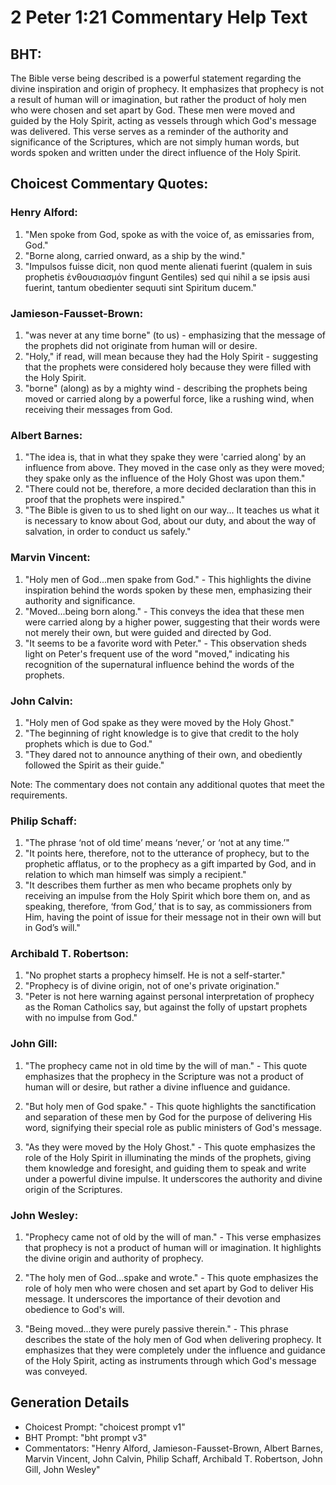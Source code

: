 # 2 Peter 1:21 Commentary Help Text

## BHT:
The Bible verse being described is a powerful statement regarding the divine inspiration and origin of prophecy. It emphasizes that prophecy is not a result of human will or imagination, but rather the product of holy men who were chosen and set apart by God. These men were moved and guided by the Holy Spirit, acting as vessels through which God's message was delivered. This verse serves as a reminder of the authority and significance of the Scriptures, which are not simply human words, but words spoken and written under the direct influence of the Holy Spirit.

## Choicest Commentary Quotes:
### Henry Alford:
1. "Men spoke from God, spoke as with the voice of, as emissaries from, God."
2. "Borne along, carried onward, as a ship by the wind."
3. "Impulsos fuisse dicit, non quod mente alienati fuerint (qualem in suis prophetis ἐνθουσιασμόν fingunt Gentiles) sed qui nihil a se ipsis ausi fuerint, tantum obedienter sequuti sint Spiritum ducem."

### Jamieson-Fausset-Brown:
1. "was never at any time borne" (to us) - emphasizing that the message of the prophets did not originate from human will or desire.
2. "Holy," if read, will mean because they had the Holy Spirit - suggesting that the prophets were considered holy because they were filled with the Holy Spirit.
3. "borne" (along) as by a mighty wind - describing the prophets being moved or carried along by a powerful force, like a rushing wind, when receiving their messages from God.

### Albert Barnes:
1. "The idea is, that in what they spake they were 'carried along' by an influence from above. They moved in the case only as they were moved; they spake only as the influence of the Holy Ghost was upon them."
2. "There could not be, therefore, a more decided declaration than this in proof that the prophets were inspired."
3. "The Bible is given to us to shed light on our way... It teaches us what it is necessary to know about God, about our duty, and about the way of salvation, in order to conduct us safely."

### Marvin Vincent:
1. "Holy men of God...men spake from God." - This highlights the divine inspiration behind the words spoken by these men, emphasizing their authority and significance.
2. "Moved...being born along." - This conveys the idea that these men were carried along by a higher power, suggesting that their words were not merely their own, but were guided and directed by God.
3. "It seems to be a favorite word with Peter." - This observation sheds light on Peter's frequent use of the word "moved," indicating his recognition of the supernatural influence behind the words of the prophets.

### John Calvin:
1. "Holy men of God spake as they were moved by the Holy Ghost."
2. "The beginning of right knowledge is to give that credit to the holy prophets which is due to God."
3. "They dared not to announce anything of their own, and obediently followed the Spirit as their guide."

Note: The commentary does not contain any additional quotes that meet the requirements.

### Philip Schaff:
1. "The phrase ‘not of old time’ means ‘never,’ or ‘not at any time.’"
2. "It points here, therefore, not to the utterance of prophecy, but to the prophetic afflatus, or to the prophecy as a gift imparted by God, and in relation to which man himself was simply a recipient."
3. "It describes them further as men who became prophets only by receiving an impulse from the Holy Spirit which bore them on, and as speaking, therefore, ‘from God,’ that is to say, as commissioners from Him, having the point of issue for their message not in their own will but in God’s will."

### Archibald T. Robertson:
1. "No prophet starts a prophecy himself. He is not a self-starter."
2. "Prophecy is of divine origin, not of one's private origination."
3. "Peter is not here warning against personal interpretation of prophecy as the Roman Catholics say, but against the folly of upstart prophets with no impulse from God."

### John Gill:
1. "The prophecy came not in old time by the will of man." - This quote emphasizes that the prophecy in the Scripture was not a product of human will or desire, but rather a divine influence and guidance.

2. "But holy men of God spake." - This quote highlights the sanctification and separation of these men by God for the purpose of delivering His word, signifying their special role as public ministers of God's message.

3. "As they were moved by the Holy Ghost." - This quote emphasizes the role of the Holy Spirit in illuminating the minds of the prophets, giving them knowledge and foresight, and guiding them to speak and write under a powerful divine impulse. It underscores the authority and divine origin of the Scriptures.

### John Wesley:
1. "Prophecy came not of old by the will of man." - This verse emphasizes that prophecy is not a product of human will or imagination. It highlights the divine origin and authority of prophecy.

2. "The holy men of God...spake and wrote." - This quote emphasizes the role of holy men who were chosen and set apart by God to deliver His message. It underscores the importance of their devotion and obedience to God's will.

3. "Being moved...they were purely passive therein." - This phrase describes the state of the holy men of God when delivering prophecy. It emphasizes that they were completely under the influence and guidance of the Holy Spirit, acting as instruments through which God's message was conveyed.


## Generation Details
- Choicest Prompt: "choicest prompt v1"
- BHT Prompt: "bht prompt v3"
- Commentators: "Henry Alford, Jamieson-Fausset-Brown, Albert Barnes, Marvin Vincent, John Calvin, Philip Schaff, Archibald T. Robertson, John Gill, John Wesley"
